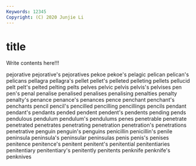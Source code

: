 ```yaml
---
Keywords: 12345
Copyright: (C) 2020 Junjie Li
---
```


# title

Write contents here!!!
 
pejorative 
pejorative's 
pejoratives 
pekoe 
pekoe's 
pelagic 
pelican 
pelican's
pelicans 
pellagra 
pellagra's 
pellet 
pellet's 
pelleted 
pelleting 
pellets 
pellucid 
pelt
pelt's 
pelted 
pelting 
pelts 
pelves 
pelvic 
pelvis 
pelvis's 
pelvises 
pen
pen's 
penal 
penalise 
penalised 
penalises 
penalising 
penalties 
penalty 
penalty's 
penance
penance's 
penances 
pence 
penchant 
penchant's 
penchants 
pencil 
pencil's 
pencilled 
pencilling
pencillings 
pencils 
pendant 
pendant's 
pendants 
pended 
pendent 
pendent's 
pendents 
pending
pends 
pendulous 
pendulum 
pendulum's 
pendulums 
penes 
penetrable 
penetrate 
penetrated 
penetrates
penetrating 
penetration 
penetration's 
penetrations 
penetrative 
penguin 
penguin's 
penguins 
penicillin 
penicillin's
penile 
peninsula 
peninsula's 
peninsular 
peninsulas 
penis 
penis's 
penises 
penitence 
penitence's
penitent 
penitent's 
penitential 
penitentiaries 
penitentiary 
penitentiary's 
penitently 
penitents 
penknife 
penknife's
penknives 
